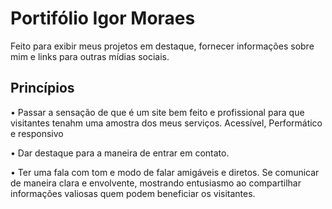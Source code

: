 # Portifólio Igor Moraes

Feito para exibir meus projetos em destaque, fornecer informações sobre mim e links para outras mídias sociais.

## Princípios

• Passar a sensação de que é um site bem feito e profissional para que visitantes tenahm uma amostra dos meus serviços. Acessível, Performático e responsivo

• Dar destaque para a maneira de entrar em contato.

• Ter uma fala com tom e modo de falar amigáveis e diretos. Se comunicar de maneira clara e envolvente, mostrando entusiasmo ao compartilhar informações valiosas quem podem beneficiar os visitantes.
